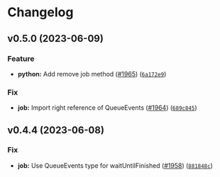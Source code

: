 # Changelog

<!--next-version-placeholder-->

## v0.5.0 (2023-06-09)
### Feature
* **python:** Add remove job method ([#1965](https://github.com/taskforcesh/bullmq/issues/1965)) ([`6a172e9`](https://github.com/taskforcesh/bullmq/commit/6a172e97e65684f65ee570c2ae9bcc108720d5df))

### Fix
* **job:** Import right reference of QueueEvents ([#1964](https://github.com/taskforcesh/bullmq/issues/1964)) ([`689c845`](https://github.com/taskforcesh/bullmq/commit/689c84567f3a9fea51f349ca93b3008d5c187f62))

## v0.4.4 (2023-06-08)
### Fix
* **job:** Use QueueEvents type for waitUntilFinished ([#1958](https://github.com/taskforcesh/bullmq/issues/1958)) ([`881848c`](https://github.com/taskforcesh/bullmq/commit/881848c1ee3835dac24daf6807b1f35da967f68b))
